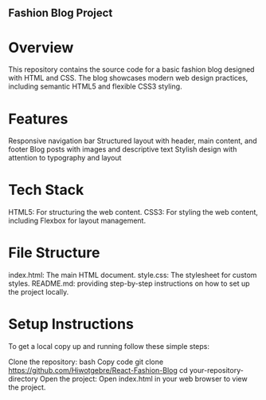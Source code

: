 ## Fashion Blog Project
# Overview
This repository contains the source code for a basic fashion blog designed with HTML and CSS. The blog showcases modern web design practices, including semantic HTML5 and flexible CSS3 styling.

# Features
Responsive navigation bar
Structured layout with header, main content, and footer
Blog posts with images and descriptive text
Stylish design with attention to typography and layout
# Tech Stack
HTML5: For structuring the web content.
CSS3: For styling the web content, including Flexbox for layout management.
# File Structure
index.html: The main HTML document.
style.css: The stylesheet for custom styles.
README.md: providing step-by-step instructions on how to set up the project locally.
# Setup Instructions
To get a local copy up and running follow these simple steps:

Clone the repository:
bash
Copy code
git clone https://github.com/Hiwotgebre/React-Fashion-Blog
cd your-repository-directory
Open the project:
Open index.html in your web browser to view the project.